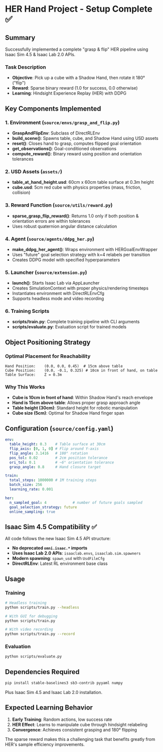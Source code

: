 # HER Hand Project - Setup Complete ✅

## Summary

Successfully implemented a complete "grasp & flip" HER pipeline using Isaac Sim 4.5 & Isaac Lab 2.0 APIs.

### Task Description
- **Objective**: Pick up a cube with a Shadow Hand, then rotate it 180° ("flip")
- **Reward**: Sparse binary reward (1.0 for success, 0.0 otherwise)
- **Learning**: Hindsight Experience Replay (HER) with DDPG

## Key Components Implemented

### 1. Environment (`source/envs/grasp_and_flip.py`)
- **GraspAndFlipEnv**: Subclass of DirectRLEnv
- **build_scene()**: Spawns table, cube, and Shadow Hand using USD assets
- **reset()**: Closes hand to grasp, computes flipped goal orientation
- **get_observations()**: Goal-conditioned observations
- **compute_reward()**: Binary reward using position and orientation tolerances

### 2. USD Assets (`assets/`)
- **table_at_hand_height.usd**: 60cm x 60cm table surface at 0.3m height
- **cube.usd**: 5cm red cube with physics properties (mass, friction, collision)

### 3. Reward Function (`source/utils/reward.py`)
- **sparse_grasp_flip_reward()**: Returns 1.0 only if both position & orientation errors are within tolerances
- Uses robust quaternion angular distance calculation

### 4. Agent (`source/agents/ddpg_her.py`)
- **make_ddpg_her_agent()**: Wraps environment with HERGoalEnvWrapper
- Uses "future" goal selection strategy with k=4 relabels per transition
- Creates DDPG model with specified hyperparameters

### 5. Launcher (`source/extension.py`)
- **launch()**: Starts Isaac Lab via AppLauncher
- Creates SimulationContext with proper physics/rendering timesteps
- Instantiates environment with DirectRLEnvCfg
- Supports headless mode and video recording

### 6. Training Scripts
- **scripts/train.py**: Complete training pipeline with CLI arguments
- **scripts/evaluate.py**: Evaluation script for trained models

## Object Positioning Strategy

### Optimal Placement for Reachability
```
Hand Position:    (0.0, 0.0, 0.45)  # 15cm above table
Cube Position:    (0.0, -0.1, 0.325) # 10cm in front of hand, on table
Table Surface:    Z = 0.3m
```

### Why This Works
- **Cube is 10cm in front of hand**: Within Shadow Hand's reach envelope
- **Hand is 15cm above table**: Allows proper grasp approach angle
- **Table height (30cm)**: Standard height for robotic manipulation
- **Cube size (5cm)**: Optimal for Shadow Hand finger span

## Configuration (`source/config.yaml`)

```yaml
env:
  table_height: 0.3    # Table surface at 30cm
  flip_axis: [0, 1, 0] # Flip around Y-axis
  flip_angle: 3.1416   # 180° rotation
  pos_tol: 0.02        # 2cm position tolerance
  ori_tol: 0.1         # ~6° orientation tolerance
  grasp_angle: 0.8     # Hand closure target

train:
  total_steps: 1000000 # 1M training steps
  batch_size: 256
  learning_rate: 0.001

her:
  n_sampled_goal: 4            # number of future goals sampled
  goal_selection_strategy: future
  online_sampling: true
```

## Isaac Sim 4.5 Compatibility ✅

All code follows the new Isaac Sim 4.5 API structure:
- **No deprecated `omni.isaac.*` imports**
- **Uses Isaac Lab 2.0 APIs**: `isaaclab.envs`, `isaaclab.sim.spawners`
- **Modern spawning**: `spawn_usd` with `UsdFileCfg`
- **DirectRLEnv**: Latest RL environment base class

## Usage

### Training
```bash
# Headless training
python scripts/train.py --headless

# With GUI for debugging
python scripts/train.py

# With video recording
python scripts/train.py --record
```

### Evaluation
```bash
python scripts/evaluate.py
```

## Dependencies Required

```bash
pip install stable-baselines3 sb3-contrib pyyaml numpy
```

Plus Isaac Sim 4.5 and Isaac Lab 2.0 installation.

## Expected Learning Behavior

1. **Early Training**: Random actions, low success rate
2. **HER Effect**: Learns to manipulate cube through hindsight relabeling
3. **Convergence**: Achieves consistent grasping and 180° flipping

The sparse reward makes this a challenging task that benefits greatly from HER's sample efficiency improvements.
